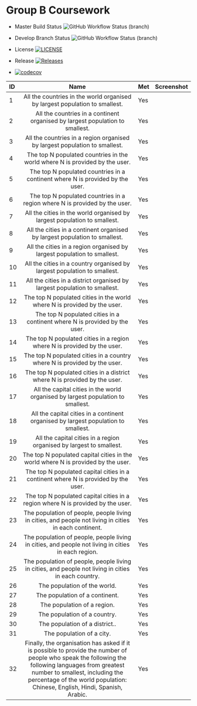 # Group B Coursework

* Master Build Status ![GitHub Workflow Status (branch)](https://img.shields.io/github/actions/workflow/status/40620378/Group-B-Coursework/main.yml?branch=master)

* Develop Branch Status ![GitHub Workflow Status (branch)](https://img.shields.io/github/actions/workflow/status/40620378/Group-B-Coursework/main.yml?branch=develop)

* License [![LICENSE](https://img.shields.io/github/license/40620378/Group-B-Coursework.svg?style=flat-square)](https://github.com/40620378/Group-B-Coursework/blob/master/LICENSE)

* Release [![Releases](https://img.shields.io/github/release/40620378/Group-B-Coursework/all.svg?style=flat-square)](https://github.com/40620378/Group-B-Coursework/releases)

* [![codecov](https://codecov.io/gh/40620378/Group-B-Coursework/graph/badge.svg?token=JDEGED4A5J)](https://codecov.io/gh/40620378/Group-B-Coursework)



| ID | Name | Met | Screenshot |
| :--| :-------------------------------------------------------------------------: | :--- | :---------|
| 1  | All the countries in the world organised by largest population to smallest. | Yes |  | 
| 2  | All the countries in a continent organised by largest population to smallest. | Yes |  | 
| 3  | All the countries in a region organised by largest population to smallest. | Yes |  | 
| 4  | The top N populated countries in the world where N is provided by the user. | Yes |  | 
| 5  | The top N populated countries in a continent where N is provided by the user. | Yes |  | 
| 6  | The top N populated countries in a region where N is provided by the user. | Yes |  | 
| 7  | All the cities in the world organised by largest population to smallest. | Yes |  | 
| 8  | All the cities in a continent organised by largest population to smallest. | Yes |  | 
| 9  | All the cities in a region organised by largest population to smallest. | Yes |  | 
| 10 | All the cities in a country organised by largest population to smallest. | Yes |  | 
| 11 | All the cities in a district organised by largest population to smallest. | Yes |  | 
| 12 | The top N populated cities in the world where N is provided by the user. | Yes |  | 
| 13 | The top N populated cities in a continent where N is provided by the user. | Yes |  | 
| 14 | The top N populated cities in a region where N is provided by the user. | Yes |  | 
| 15 | The top N populated cities in a country where N is provided by the user. | Yes |  | 
| 16 | The top N populated cities in a district where N is provided by the user. | Yes |  | 
| 17 | All the capital cities in the world organised by largest population to smallest. | Yes |  | 
| 18 | All the capital cities in a continent organised by largest population to smallest. | Yes |  | 
| 19 | All the capital cities in a region organised by largest to smallest. | Yes |  | 
| 20 | The top N populated capital cities in the world where N is provided by the user. | Yes |  | 
| 21 | The top N populated capital cities in a continent where N is provided by the user. | Yes |  | 
| 22 | The top N populated capital cities in a region where N is provided by the user. | Yes |  | 
| 23 | The population of people, people living in cities, and people not living in cities in each continent. | Yes |  | 
| 24 | The population of people, people living in cities, and people not living in cities in each region. | Yes |  | 
| 25 | The population of people, people living in cities, and people not living in cities in each country. | Yes |  | 
| 26 | The population of the world. | Yes |  | 
| 27 | The population of a continent. | Yes |  | 
| 28 | The population of a region. | Yes |  | 
| 29 | The population of a country. | Yes |  | 
| 30 | The population of a district.. | Yes |  | 
| 31 | The population of a city. | Yes |  | 
| 32 | Finally, the organisation has asked if it is possible to provide the number of people who speak the following the following languages from greatest number to smallest, including the percentage of the world population: Chinese, English, Hindi, Spanish, Arabic. | Yes |  | 


